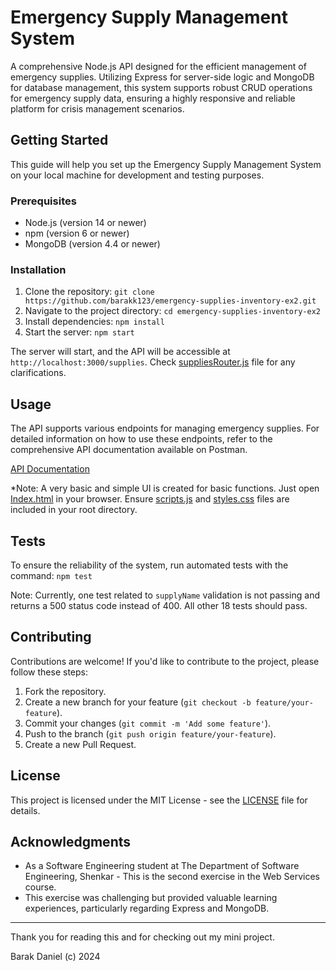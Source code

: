 # Emergency Supply Management System

A comprehensive Node.js API designed for the efficient management of emergency supplies. Utilizing Express for server-side logic and MongoDB for database management, this system supports robust CRUD operations for emergency supply data, ensuring a highly responsive and reliable platform for crisis management scenarios.

## Getting Started

This guide will help you set up the Emergency Supply Management System on your local machine for development and testing purposes.

### Prerequisites

- Node.js (version 14 or newer)
- npm (version 6 or newer)
- MongoDB (version 4.4 or newer)

### Installation

1. Clone the repository:
`git clone https://github.com/barakk123/emergency-supplies-inventory-ex2.git`
2. Navigate to the project directory:
`cd emergency-supplies-inventory-ex2`
3. Install dependencies:
`npm install`
4. Start the server:
`npm start`

The server will start, and the API will be accessible at `http://localhost:3000/supplies`.
Check [suppliesRouter.js](/router/suppliesRouter.js) file for any clarifications.

## Usage

The API supports various endpoints for managing emergency supplies.
For detailed information on how to use these endpoints, refer to the comprehensive API documentation available on Postman.

[API Documentation](https://documenter.getpostman.com/view/32179347/2sA2r3YQxh)

*Note: A very basic and simple UI is created for basic functions. Just open [Index.html](index.html) in your browser. Ensure [scripts.js](scripts.js) and [styles.css](styles.css) files are included in your root directory.

## Tests

To ensure the reliability of the system, run automated tests with the command:
`npm test`

Note: Currently, one test related to `supplyName` validation is not passing and returns a 500 status code instead of 400. All other 18 tests should pass.

## Contributing

Contributions are welcome! If you'd like to contribute to the project, please follow these steps:

1. Fork the repository.
2. Create a new branch for your feature (`git checkout -b feature/your-feature`).
3. Commit your changes (`git commit -m 'Add some feature'`).
4. Push to the branch (`git push origin feature/your-feature`).
5. Create a new Pull Request.

## License

This project is licensed under the MIT License - see the [LICENSE](LICENSE) file for details.

## Acknowledgments

- As a Software Engineering student at The Department of Software Engineering, Shenkar - This is the second exercise in the Web Services course.
- This exercise was challenging but provided valuable learning experiences, particularly regarding Express and MongoDB.

---

Thank you for reading this and for checking out my mini project.

Barak Daniel (c) 2024

